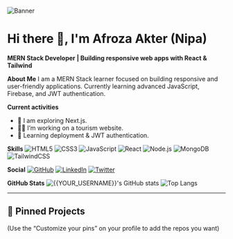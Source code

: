 ![Banner](https://raw.githubusercontent.com/{{Afroza-Nipa13}}/{{Afroza-Nipa13}}/main/download.jpg
)

# Hi there 👋, I'm Afroza Akter (Nipa)
**MERN Stack Developer | Building responsive web apps with React & Tailwind**

**About Me**
I am a MERN Stack learner focused on building responsive and user-friendly applications. Currently learning advanced JavaScript, Firebase, and JWT authentication.

**Current activities**
- 🔭 I am exploring Next.js.
- 👩‍💻 I’m working on a tourism website.
- 🌱 Learning deployment & JWT authentication.

**Skills**
![HTML5](https://img.shields.io/badge/HTML5-E34F26?style=for-the-badge&logo=html5&logoColor=white)
![CSS3](https://img.shields.io/badge/CSS3-1572B6?style=for-the-badge&logo=css3&logoColor=white)
![JavaScript](https://img.shields.io/badge/JavaScript-F7DF1E?style=for-the-badge&logo=javascript&logoColor=black)
![React](https://img.shields.io/badge/React-20232A?style=for-the-badge&logo=react&logoColor=61DAFB)
![Node.js](https://img.shields.io/badge/Node.js-43853D?style=for-the-badge&logo=node.js&logoColor=white)
![MongoDB](https://img.shields.io/badge/MongoDB-4EA94B?style=for-the-badge&logo=mongodb&logoColor=white)
![TailwindCSS](https://img.shields.io/badge/Tailwind_CSS-38B2AC?style=for-the-badge&logo=tailwind-css&logoColor=white)

**Social**
[![GitHub](https://img.shields.io/badge/GitHub-{{YOUR_USERNAME}}-181717?style=for-the-badge&logo=github)](https://github.com/{{YOUR_USERNAME}})
[![LinkedIn](https://img.shields.io/badge/LinkedIn-Afroza-blue?style=for-the-badge&logo=linkedin)](https://www.linkedin.com/in/LinkedIn_LINK)
[![Twitter](https://img.shields.io/badge/Twitter-@yourhandle-1DA1F2?style=for-the-badge&logo=twitter)](https://twitter.com/yourhandle)

**GitHub Stats**
![{{YOUR_USERNAME}}'s GitHub stats](https://github-readme-stats.vercel.app/api?username={{YOUR_USERNAME}}&show_icons=true&theme=tokyonight)
![Top Langs](https://github-readme-stats.vercel.app/api/top-langs/?username={{YOUR_USERNAME}}&layout=compact&theme=tokyonight)

---
## 🔧 Pinned Projects
(Use the “Customize your pins” on your profile to add the repos you want)

